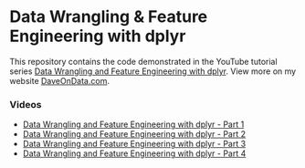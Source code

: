 # Data Wrangling & Feature Engineering with dplyr

This repository contains the code demonstrated in the YouTube tutorial series [Data Wrangling and Feature Engineering with dplyr](https://www.youtube.com/playlist?list=PLTJTBoU5HOCS0S_OrfrQTPu2ZxsjAzZiu).  View more on my website [DaveOnData.com](http://daveondata.com).

### Videos

- [Data Wrangling and Feature Engineering with dplyr - Part 1](https://youtu.be/Ds6arVTWwDc)
- [Data Wrangling and Feature Engineering with dplyr - Part 2](https://youtu.be/NXVSh6gxoJc)
- [Data Wrangling and Feature Engineering with dplyr - Part 3](https://youtu.be/yghBmuBxeH8)
- [Data Wrangling and Feature Engineering with dplyr - Part 4](https://youtu.be/VUc_TVeXtBI)
